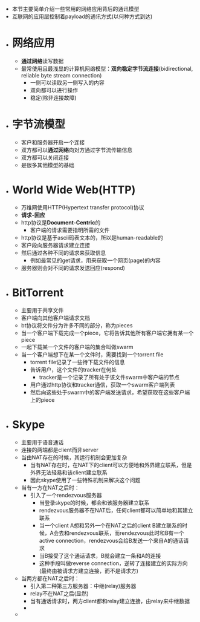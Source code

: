 - 本节主要简单介绍一些常用的网络应用背后的通讯模型
- 互联网的应用层控制着payload的通讯方式(以何种方式到达)
- # 网络应用
	- **通过网络**读写数据
	- 最常使用且最浅显的计算机网络模型：**双向稳定字节流连接**(bidirectional, reliable byte stream connection)
		- 一侧可以读取另一侧写入的内容
		- 双向都可以进行操作
		- 稳定(除非连接故障)
- # 字节流模型
	- 客户和服务器开启一个连接
	- 双方都可以**通过网络**向对方通过字节流传输信息
	- 双方都可以关闭连接
	- 是很多其他模型的基础
- # World Wide Web(HTTP)
	- 万维网使用HTTP(Hypertext transfer protocol)协议
	- **请求-回应**
	- http协议是**Document-Centric**的
		- 客户端的请求需要指明所需的文件
	- http协议是基于ascii码表文本的，所以是human-readable的
	- 客户段向服务器请求建立连接
	- 然后通过各种不同的请求来获取信息
		- 例如最常见的get请求，用来获取一个网页(page)的内容
	- 服务器则会对不同的请求发送回应(respond)
- # BitTorrent
	- 主要用于共享文件
	- 客户端向其他客户端请求文档
	- bt协议将文件分为许多不同的部分，称为pieces
	- 当一个客户端下载完成一个piece，它将告诉其他所有客户端它拥有某一个piece
	- 一起下载某一个文件的客户端的集合叫做swarm
	- 当一个客户端想下在某一个文件时，需要找到一个torrent file
		- torrent file记录了一些待下载文件的信息
		- 告诉用户，这个文件的tracker在何处
			- tracker是一个记录了所有处于该文件swarm中客户端的节点
		- 用户通过http协议和tracker通信，获取一个swarm客户端列表
		- 然后向这些处于swarm中的客户端发送请求，希望获取在这些客户端上的piece
- # Skype
	- 主要用于语音通话
	- 连接的两端都是client而非server
	- 当由NAT存在的时候，其运行机制会更加复杂
		- 当有NAT存在时，在NAT下的client可以方便地和外界建立联系，但是外界无法轻易和该client建立联系
		- 因此skype使用了一些特殊机制来解决这个问题
	- 当有一方在NAT之后时：
		- 引入了一个rendezvous服务器
			- 当登录skype的时候，都会和该服务器建立联系
			- rendezvous服务器不在NAT后，任何client都可以简单地和其建立联系
			- 当一个client A想和另外一个在NAT之后的client B建立联系的时候，A会去和rendezvous联系，而rendezvous此时和B有一个active connection，rendezvous会给B发送一个来自A的通话请求
			- 当B接受了这个通话请求，B就会建立一条和A的连接
			- 这种手段叫做reverse connection，逆转了连接建立的实际方向(最终由被请求方建立连接，而不是请求方)
	- 当两方都在NAT之后时：
		- 引入第二种第三方服务器：中继(relay)服务器
		- relay不在NAT之后(显然)
		- 当有通话请求时，两方client都和relay建立连接，由relay来中继数据
		-
	-